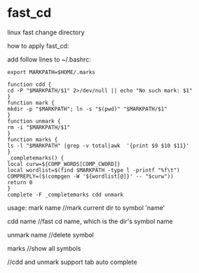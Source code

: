 # fast_cd
linux fast change directory

how to apply fast_cd:

add follow lines to ~/.bashrc:

```
export MARKPATH=$HOME/.marks

function cdd {
cd -P "$MARKPATH/$1" 2>/dev/null || echo "No such mark: $1"
}
function mark {
mkdir -p "$MARKPATH"; ln -s "$(pwd)" "$MARKPATH/$1"
}
function unmark {
rm -i "$MARKPATH/$1"
}
function marks {
ls -l "$MARKPATH" |grep -v total|awk  '{print $9 $10 $11}'
}
_completemarks() {
local curw=${COMP_WORDS[COMP_CWORD]}
local wordlist=$(find $MARKPATH -type l -printf "%f\t")
COMPREPLY=($(compgen -W '${wordlist[@]}' -- "$curw"))
return 0
}
complete -F _completemarks cdd unmark

```

usage:
mark name //mark current dir to symbol 'name'

cdd name //fast cd name, which is the dir's symbol name

unmark name //delete symbol

marks //show all symbols

//cdd and unmark support tab auto complete
